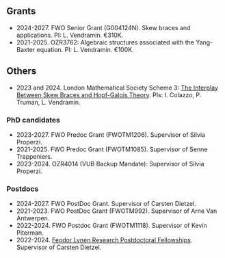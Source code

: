 ## Grants

* 2024-2027. FWO Senior Grant (G004124N). Skew braces and applications. PI: L. Vendramin. €310K. 
* 2021-2025. OZR3762: Algebraic structures associated with the Yang-Baxter equation. PI: L. Vendramin. €100K.

## Others

* 2023 and 2024. London Mathematical Society Scheme 3: [The Interplay Between Skew Braces and Hopf-Galois Theory](https://interplaysbhg.github.io/index.html). PIs: I. Colazzo, P. Truman, L. Vendramin. 

### PhD candidates
* 2023-2027. FWO Predoc Grant (FWOTM1206). Supervisor of Silvia Properzi.
* 2021-2025. FWO Predoc Grant (FWOTM1085). Supervisor of Senne Trappeniers.
* 2023-2024. OZR4014 (VUB Backup Mandate): Supervisor of Silvia Properzi. 

### Postdocs 

* 2024-2027. FWO PostDoc Grant. Supervisor of Carsten Dietzel.   
* 2021-2023. FWO PostDoc Grant (FWOTM992). Supervisor of Arne Van Antwerpen. 
* 2022-2024. FWO Postdoc Grant (FWOTM1118). Supervisor of Kevin Piterman.
* 2022-2024. [Feodor Lynen Research Postdoctoral Fellowships](https://www.humboldt-foundation.de/en/apply/sponsorship-programmes/feodor-lynen-research-fellowship). Supervisor of Carsten Dietzel.
